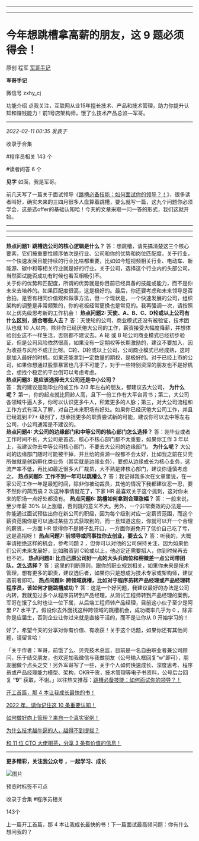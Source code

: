----------------------------------------
----------------------------------------
#  今年想跳槽拿高薪的朋友，这 9 题必须得会！

原创 程军  [ 军哥手记 ](javascript:void\(0\);)

**军哥手记** ![]()

微信号 zxhy_cj

功能介绍 点我关注，互联网从业15年擅长技术、产品和技术管理，助力你提升认知和赚钱能力！前1号店架构师，饿了么技术产品总监—军哥。

____

_2022-02-11 00:35_ _发表于_

收录于合集

#程序员相关 143 个

#读者问答 6 个

**见字** 如面，我是军哥。

前几天写了一篇关于面试领导《[跳槽必备技能：如何面试你的领导？！](http://mp.weixin.qq.com/s?__biz=MzA3MDU2MjM4Ng==&mid=2247494536&idx=1&sn=fb28d9f71c2a44d5286ba7e599dbecd0&chksm=9f384cb5a84fc5a30beb3c244c3e1407f07a8734d39e7629a913672ae99a1229c8a3221824ba&scene=21#wechat_redirect)》，很多读者叫好，确实未来的三四月很多人盘算着跳槽，要么就写一篇，这九个问题你必须学会，这是选offer的基础认知哈！今天的文章采取一问一答的形式，我们这就开始。

* * *

 ** ** ** ** ** ** ** ** ** ** ** ************************** ** ** ** ** ** **
** ** ** ** ** **************************

 **热点问题1: 跳槽选公司的核心逻辑是什么？**
答：想跳槽，请先搞清楚这三个核心要素，它们按重要性顺序依次是行业、公司和你的优势和岗位匹配度。关于行业，一个快速发展且能持续的行业比啥都重要，比如如今短视频相关行业、电动车、新能源、碳中和等相关行业就是好的行业。关于公司，选择这个行业内的头部公司，当然面试能否成功有时候也看互相吸引不。  
关于你的优势和匹配度，所谓的优势就是你目前已经具备的技能或能力，而不是你未来去培养的。如果匹配度很高，这是极好的。最后，你还要考虑和未来领导是否合拍，是否有相同价值观和做事方法，但一个现状是，一个快速发展的公司，组织架构的调整是非常频繁的，你的老板经常更换也是常见的。我再强调一次，请按照以上优先级思考新的工作机会！
**热点问题2: 天使、A、B、C、D轮或以上公司有什么区别，适合哪些人去？** 答：天使轮的公司，商业模式还没有被验证，技术团队也就 10
人以内，除非你已经厌倦大公司的工作，薪资接受大幅度降薪，并想体验创业这不一样生活，否则都不建议去。A 轮 或 B
轮公司商业模式已经初步验证，但是公司风险依然很高，如果没有一定期权等长期激励的，建议不要加入，因为收益与风险不成正比呀。C轮、D轮或以上公司，公司商业模式已经成熟，这时是加入最好的时机，如果还能拿到一定数量的期权，是极好的。对于已经上市的公司，如果你想通过股票暴富也几乎不可能了，对于一些特别资深的朋友也不是好机会，想找个稳定的平台倒可以考虑考虑。  
 **热点问题3: 是应该选择去大公司还是中小公司？**  
答：我的建议是刚毕业的或工作 2/3 年左右的朋友，都建议去大公司， **为什么呢？**
第一，你的起点就比同龄人高，且下一份工作有大平台背书；第二，大公司各领域牛逼人多，你可以认识更多牛人，积累更多的人脉；第三，对大公司流程和工作方式有深入了解，对自己未来职场有好处。如果你已经厌倦大公司工作，并且已经混到
P7+ 级别了，想承担更多的职责尝试新的可能，建议你可以去中等左右公司，小公司通常是不建议的。  
 **热点问题4: 大公司的边缘部门和中等公司的核心部门怎么选择？** 答：刚毕业或者工作时间不长，大公司是首选，核心不核心部门都不太重要，如果你工作 3
年以上，我建议你去中等公司核心部门，不要去大公司的边缘部门。 **为什么呢？**
大公司的边缘部门随时可能被干掉，并且给的资源一般都不会太好，比如我之前在贝壳所做就是创新孵化类业务（其实就是边缘业务），要想从边缘成长为核心业务，这流产率不低，再比如最近很多大厂裁员，大不熟是非核心部门，建议你谨慎考虑之。
**热点问题5: 工作不到一年可以跳槽么？**
答：我记得我多次在文章里说，在一家公司工作一年是最短时间，除非你被动裁员，其他的情况下我都建议忍一忍，要不然你的简历搞 2 次这种事情就花了，下家 HR
最喜欢关于这个挑刺，这对你未来的职场一点好处都没有。 **热点问题6: 跳槽如何拿到合理涨幅？** 答：一般来说，至少年薪 30%
以上涨幅，否则跳的意义不大。另外，一个非常奏效的办法是——你能通过面试预估出你在新公司的职级，因为每个级别对应一定薪资范围，而这个薪资范围你是可以通过某些方式获取到的，而一旦知道这些，你就可以开一个合理的薪资，一方面
HR 觉得你不是狮子乱开口，一方面你避免开了低价自己吃了亏，这是高招呀！ **热点问题7: 前领导或同事拉你去创业，要去么？**
答：听我的，大概率请拒绝这样的机会，参考问题 2 ，但你可以对他的公司保持关注，因为如果他们公司未来发展好，比如融资到
C轮或以上，他必定还需要招人，你到时候再去也不迟。 **热点问题8: 比自己原公司好一点的大头兵岗位和稍微差一点公司带团队，怎么选择？**
答：这里的判断原则，跟你的职业规划相关，如果你未来是技术管理，想有更多的职责，建议选后者，如果你只是想成为技术专家或架构师，建议选前者即可。
**热点问题9: 跨领域跳槽，比如对于程序员转产品经理或产品经理转程序员，该如何才能跳槽成功？**
答：这是一个好问题，我建议最好的办法是公司内转，我就见过多个从程序员转到产品经理，从测试工程师转到产品经理的案例，军哥在饿了么时也让一位下属，从后端工程师转产品经理，目前这小伙子至少是阿里
P7 水平了。假设你去外面找这种跨领域的跳槽机会，成功概率几乎为 0 ，除非你是应届生，否则企业让你过来就是直接干活的，而不是让你从 0 开始学习的！

好了，希望今天的分享对你有价值、有收获！关于这个话题，如果你还有其他问题，请留言哈！

「关于作者：军哥，前饿了么、贝壳技术总监，目前是一名自由职业者兼公司顾问，乐于结交朋友，也欢迎加我微信与我做朋友（公号输入框回复“w”即可），朋友圈做个点头之交！另外军哥写了一些，关于个人如何快速成长、深度思考、程序员或产品经理能力模型、架构，OKR干货，技术管理等电子书资料，公号后台回复
**“9”**
获取，不谢。」以往热文推荐：[跳槽必备技能：如何面试你的领导？！](http://mp.weixin.qq.com/s?__biz=MzA3MDU2MjM4Ng==&mid=2247494536&idx=1&sn=fb28d9f71c2a44d5286ba7e599dbecd0&chksm=9f384cb5a84fc5a30beb3c244c3e1407f07a8734d39e7629a913672ae99a1229c8a3221824ba&scene=21#wechat_redirect)  

[开工首篇，那 4
本让我成长最快的书！](http://mp.weixin.qq.com/s?__biz=MzA3MDU2MjM4Ng==&mid=2247494505&idx=1&sn=b5512dfa802962e27d19672e3556b163&chksm=9f384c54a84fc542bea49917677224dea3c8bea502e5a41858b75b92b6760241c37f7cc0a0e1&scene=21#wechat_redirect)  

[2022 年，请你记住这 10
条重要认知！](http://mp.weixin.qq.com/s?__biz=MzA3MDU2MjM4Ng==&mid=2247494294&idx=1&sn=8e4ff6f17850c0b8c5a4aa83b8b8c4f7&chksm=9f384daba84fc4bde7744e200db15cb770df8a9cdcba582c4c248c037fbc362d7c71114d49ac&scene=21#wechat_redirect)

[如何做好向上管理？来自一个真实案例！](http://mp.weixin.qq.com/s?__biz=MzA3MDU2MjM4Ng==&mid=2247494059&idx=1&sn=b82f6d701bb6ab14646ace3f33116bdd&chksm=9f384e96a84fc780714a17c74a13b6244089aa200e7fa967fa88bb163d2f269ba3b4250e05d0&scene=21#wechat_redirect)  

[为什么技术越牛逼的人，越得不到提拔？](http://mp.weixin.qq.com/s?__biz=MzA3MDU2MjM4Ng==&mid=2247494004&idx=1&sn=ac613479138f1b3ee0e957406860d79a&chksm=9f384e49a84fc75f4779918b43fbffa57f511f32c12349fbc7a494d1a91edbf173e965722734&scene=21#wechat_redirect)

[和 11 位 CTO 大佬喝茶，分享 3
条有价值的信息！](http://mp.weixin.qq.com/s?__biz=MzA3MDU2MjM4Ng==&mid=2247493485&idx=1&sn=f326187add0d56fcad53a8917702a49b&chksm=9f384050a84fc9466a5e526a261dc98d97631ad01dc9e213f9871f95eab190c7e7de52a50087&scene=21#wechat_redirect)

  

* * *

  

 **更多精彩，关注我公众号** **，一起学习、成长**

![图片](https://mmbiz.qpic.cn/mmbiz_png/b96CibCt70iaajvl7fD4ZCicMcjhXMp1v6UibM134tIsO1j5yqHyNhh9arj090oAL7zGhRJRq6cFqFOlDZMleLl4pw/640?wx_fmt=png)

预览时标签不可点

收录于合集 #程序员相关

143个

上一篇开工首篇，那 4 本让我成长最快的书！下一篇面试最高频问题：你有什么想问我的？

